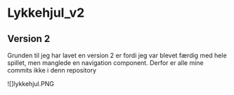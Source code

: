 # Lykkehjul_v2

## Version 2
Grunden til jeg har lavet en version 2 er fordi jeg var blevet færdig med hele spillet, men manglede en navigation component. 
Derfor er alle mine commits ikke i denn repository

![]lykkehjul.PNG


